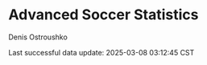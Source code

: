# Advanced Soccer Statistics
Denis Ostroushko

<!-- gfm -->

Last successful data update: 2025-03-08 03:12:45 CST
